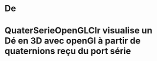 # De
# QuaterSerieOpenGLClr visualise un Dé en 3D avec openGl à partir de quaternions reçu du port série
